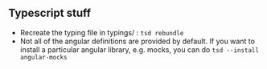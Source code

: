 ## Typescript stuff

* Recreate the typing file in typings/ : `tsd rebundle`
* Not all of the angular definitions are provided by default. If you want to install a particular angular library, e.g. mocks, you can do `tsd --install angular-mocks`
